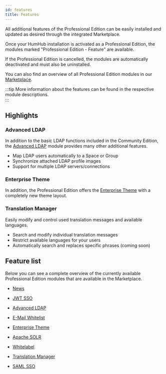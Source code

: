 ```yaml
---
id: features
title: Features
---
```


All additional features of the Professional Edition can be easily installed and updated as desired through the integrated Marketplace.

Once your HumHub installation is activated as a Professional Edition, the modules marked "Professional Edition - Feature" are available.

If the Professional Edition is cancelled, the modules are automatically deactivated and must also be uninstalled.

You can also find an overview of all Professional Edition modules in our [Marketplace](https://marketplace.humhub.com). 

:::tip
More information about the features can be found in the respective module descriptions.  
:::

## Highlights

### Advanced LDAP

In addition to the basic LDAP functions included in the Community Edition, the [Advanced LDAP](https://marketplace.humhub.com/module/advanced-ldap) module provides many other additional features.

- Map LDAP users automatically to a Space or Group
- Synchronize attached LDAP profile images
- Support for multiple LDAP servers/connections

### Enterprise Theme

In addition, the Professional Edition offers the [Enterprise Theme](https://marketplace.humhub.com/module/enterprise-theme) with a completely new theme layout.

### Translation Manager

Easily modify and control used translation messages and available languages.

- Search and modify individual translation messages
- Restrict available languages for your users
- Automatically search and replaces specific phrases (coming soon)


## Feature list

Below you can see a complete overview of the currently available Professional Edition modules that are available in the Marketplace. 

- [News](https://marketplace.humhub.com/module/news)

- [JWT SSO](https://marketplace.humhub.com/module/jwt-sso)

- [Advanced LDAP](https://marketplace.humhub.com/module/advanced-ldap) 

- [E-Mail Whitelist](https://marketplace.humhub.com/module/email-whitelist)

- [Enterprise Theme](https://marketplace.humhub.com/module/enterprise-theme)

- [Apache SOLR](https://marketplace.humhub.com/module/solr)

- [Whitelabel](https://marketplace.humhub.com/module/whitelabel)

- [Translation Manager](https://marketplace.humhub.com/module/translation-manager)

- [SAML SSO](https://marketplace.humhub.com/module/saml-sso)


